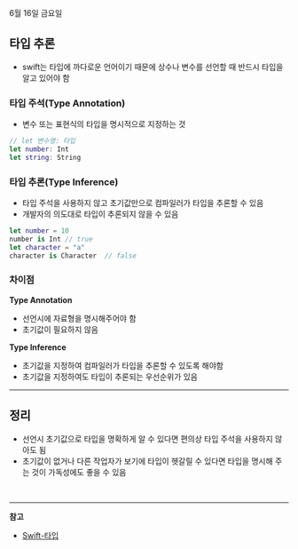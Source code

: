 6월 16일 금요일

## 타입 추론
- swift는 타입에 까다로운 언어이기 때문에 상수나 변수를 선언할 때 반드시 타입을 알고 있어야 함

### 타입 주석(Type Annotation)
- 변수 또는 표현식의 타입을 명시적으로 지정하는 것

```swift
// let 변수명: 타입
let number: Int
let string: String
``` 

### 타입 추론(Type Inference)
- 타입 주석을 사용하지 않고 초기값만으로 컴파일러가 타입을 추론할 수 있음
- 개발자의 의도대로 타입이 추론되지 않을 수 있음

```swift
let number = 10
number is Int // true
let character = "a"
character is Character  // false

```

### 차이점
**Type Annotation**
- 선언시에 자료형을 명시해주어야 함
- 초기값이 필요하지 않음

**Type Inference**
- 초기값을 지정하여 컴파일러가 타입을 추론할 수 있도록 해야함
- 초기값을 지정하여도 타입이 추론되는 우선순위가 있음

---
## 정리
- 선언시 초기값으로 타입을 명확하게 알 수 있다면 편의상 타입 주석을 사용하지 않아도 됨
- 초기값이 없거나 다른 작업자가 보기에 타입이 헷갈릴 수 있다면 타입을 명시해 주는 것이 가독성에도 좋을 수 있음

</br>

---
**참고**
- [Swift-타입](https://bbiguduk.gitbook.io/swift/language-reference/types)
